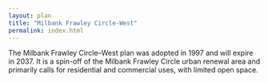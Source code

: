 ```yaml
---
layout: plan
title: "Milbank Frawley Circle-West"
permalink: index.html
---
```


The Milbank Frawley Circle–West plan was adopted in 1997 and will expire in 2037. It is a spin-off of the Milbank Frawley Circle urban renewal area and primarily calls for residential and commercial uses, with limited open space. 